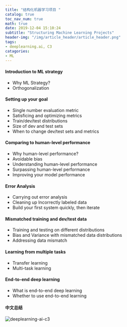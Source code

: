 ```yaml
---
title: "结构化机器学习项目 "
catalog: true
toc_nav_num: true
math: true
date: 2019-12-04 15:10:24
subtitle: "Structuring Machine Learning Projects"
header-img: "/img/article_header/article_header.png"
tags:
- deeplearning.ai, C3
catagories:
- ML
---
```


#### Introduction to ML strategy
- Why ML Strategy?
- Orthogonalization

#### Setting up your goal
- Single number evaluation metric
- Satisficing and optimizing metrics
- Train/dev/test distributions
- Size of dev and test sets
- When to change dev/test sets and metrics

#### Comparing to human-level performance
- Why human-level performance?
- Avoidable bias
- Understanding human-level performance
- Surpassing human-level performance
- Improving your model performance

#### Error Analysis
- Carrying out error analysis
- Cleaning up Incorrectly labeled data
- Build your first system quickly, then iterate

#### Mismatched training and dev/test data
- Training and testing on different distributions
- Bias and Variance with mismatched data distributions
- Addressing data mismatch

#### Learning from multiple tasks
- Transfer learning
- Multi-task learning

#### End-to-end deep learning
- What is end-to-end deep learning
- Whether to use end-to-end learning

#### 中文总结
![deeplearning-ai-c3](/img/article/2020-01-17-deeplearning-ai-c3.png)